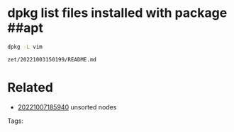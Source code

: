 # dpkg list files installed with package ##apt
```bash
dpkg -L vim
```

` zet/20221003150199/README.md `

# Related

- [20221007185940](/zet/20221007185940/README.md) unsorted nodes

Tags:

    
